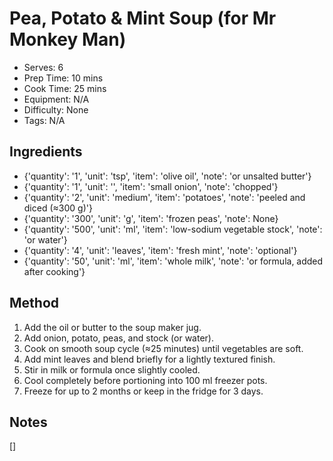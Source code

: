 # Pea, Potato & Mint Soup (for Mr Monkey Man)

- Serves: 6
- Prep Time: 10 mins
- Cook Time: 25 mins
- Equipment: N/A
- Difficulty: None
- Tags: N/A

## Ingredients

- {'quantity': '1', 'unit': 'tsp', 'item': 'olive oil', 'note': 'or unsalted
  butter'}
- {'quantity': '1', 'unit': '', 'item': 'small onion', 'note': 'chopped'}
- {'quantity': '2', 'unit': 'medium', 'item': 'potatoes', 'note': 'peeled and
  diced (≈300 g)'}
- {'quantity': '300', 'unit': 'g', 'item': 'frozen peas', 'note': None}
- {'quantity': '500', 'unit': 'ml', 'item': 'low-sodium vegetable stock',
  'note': 'or water'}
- {'quantity': '4', 'unit': 'leaves', 'item': 'fresh mint', 'note': 'optional'}
- {'quantity': '50', 'unit': 'ml', 'item': 'whole milk', 'note': 'or formula,
  added after cooking'}

## Method

1. Add the oil or butter to the soup maker jug.
2. Add onion, potato, peas, and stock (or water).
3. Cook on smooth soup cycle (≈25 minutes) until vegetables are soft.
4. Add mint leaves and blend briefly for a lightly textured finish.
5. Stir in milk or formula once slightly cooled.
6. Cool completely before portioning into 100 ml freezer pots.
7. Freeze for up to 2 months or keep in the fridge for 3 days.

## Notes

[]
